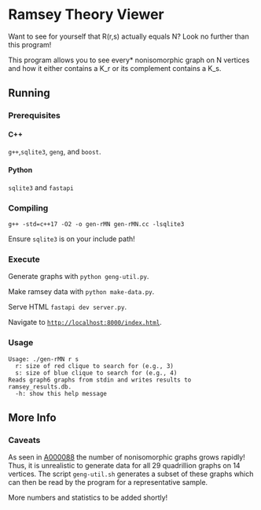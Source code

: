 # Ramsey Theory Viewer

Want to see for yourself that R(r,s) actually equals N? Look no further than this program!

This program allows you to see every* nonisomorphic graph on N vertices and how it either contains a K_r or its complement contains a K_s.

## Running

### Prerequisites

#### C++

`g++`,`sqlite3`, `geng`, and `boost`.

#### Python

`sqlite3` and `fastapi`

### Compiling

`g++ -std=c++17 -O2 -o gen-rMN gen-rMN.cc -lsqlite3`

Ensure `sqlite3` is on your include path!

### Execute

Generate graphs with `python geng-util.py`.

Make ramsey data with `python make-data.py`.

Serve HTML `fastapi dev server.py`.

Navigate to [`http://localhost:8000/index.html`](http://localhost:8000/index.html).

### Usage

```text
Usage: ./gen-rMN r s
  r: size of red clique to search for (e.g., 3)
  s: size of blue clique to search for (e.g., 4)
Reads graph6 graphs from stdin and writes results to ramsey_results.db.
  -h: show this help message
```

## More Info

### Caveats

As seen in [A000088](https://oeis.org/A000088) the number of nonisomorphic graphs grows rapidly! Thus, it is unrealistic to generate data for all 29 quadrillion graphs on 14 vertices. The script `geng-util.sh` generates a subset of these graphs which can then be read by the program for a representative sample.

More numbers and statistics to be added shortly!
